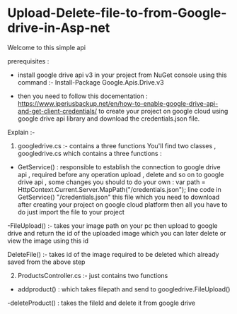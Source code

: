 # Upload-Delete-file-to-from-Google-drive-in-Asp-net

Welcome to this simple api 

prerequisites : 
- install google drive api v3 in your project from NuGet console using this command :- Install-Package Google.Apis.Drive.v3

- then you need to follow this docementation : https://www.iperiusbackup.net/en/how-to-enable-google-drive-api-and-get-client-credentials/ 
to create your project on google cloud using google drive api library and download the credentials.json file.

Explain :- 

1) googledrive.cs :- contains a three functions
You'll find two classes , googledrive.cs which contains a three functions :

- GetService() : responsible to establish the connection to google drive api , required before any operation upload , delete and so on to google drive api , 
some changes you should to do your own : 
var path = HttpContext.Current.Server.MapPath("/credentials.json"); line code in GetService() 
"/credentials.json" this file which you need to download after creating your project on google cloud platform then all you have to do just import the file to your project

-FileUpload() :- takes your image path on your pc then upload to google drive and return the id of the uploaded image which you can later delete or view the image using this id

DeleteFile() :- takes id of the image required to be deleted which already saved from the above step



2) ProductsController.cs :- just contains two functions 

- addproduct() : which takes filepath and send to googledrive.FileUpload()

-deleteProduct() : takes the fileId and delete it from google drive


